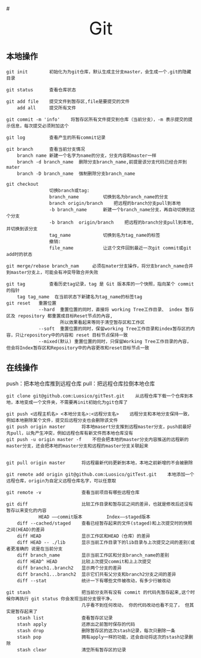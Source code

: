 #<font size=8><center>Git</center></font>
## 本地操作
	git init  		初始化为为git仓库，默认生成主分支master，会生成一个.git的隐藏目录

	git status  	查看仓库状态

	git add file	提交文件到暂存区,file是要提交的文件
		add all		提交所有文件

	git commit -m 'info' 	将暂存区所有文件提交到仓库（当前分支），-m 表示提交的提示信息，每次提交必须附加这个

	git log			查看产生的所有commit记录

	git branch		查看当前分支情况
		branch name 新建一个名字为name的分支，分支内容和master一样
		branch -d branch_name  删除分支branch_name,前提是该分支代码已经合并到mater
		branch -D branch_name  强制删除分支branch_name

	git checkout  	
				 	切换branch或tag:
					branch_name  	  	切换到名为branch_name的分支
					branch origin/branch	把远程的branch分支pull到本地
					-b branch_name  	新建一个branch_name分支，再自动切换到这个分支
					-b branch  origin/branch	把远程的branch分支pull到本地,并切换到该分支
				 	tag_name		  	切换到名为tag_name的标签
					撤销:
					file_name			让这个文件回到最近一次git commit或git add时的状态
				 
	git merge/rebase branch_nam 	必须在mater分支操作，将分支branch_name合并到master分支上，可能会有冲突导致合并失败

	git tag 		查看历史tag记录，tag 是 Git 版本库的一个快照，指向某个 commit 的指针
		tag tag_name  在当前状态下新建名为tag_name的标签tag
	git reset	重置位置
				--hard	重置位置的同时，直接将 working Tree工作目录、 index 暂存区及 repository 都重置成目标Reset节点的內容,
						所以效果看起来等同于清空暂存区和工作区
				--soft	重置位置的同时，保留working Tree工作目录和index暂存区的内容，只让repository中的内容和 reset 目标节点保持一致
				--mixed(默认)	重置位置的同时，只保留Working Tree工作目录的內容，但会将Index暂存区和Repository中的內容更改和reset目标节点一致

## 在线操作
push：把本地仓库推到远程仓库
pull：把远程仓库拉倒本地仓库

	git clone git@github.com:Luosico/gitTest.git    从远程仓库下载一个仓库到本地，本地变成一个文件夹，不需要再init初始化为git仓库了
	
	git push <远程主机名> <本地分支名>:<远程分支名>	远程分支和本地分支保持一致，例如本地删除某个文件，提交后远程分支也会删除该文件
	git push origin master		将本地masert分支推到远程master分支，push前最好先pull，以免产生冲突，例如远程仓库有新文件而本地仓库没有
	git push -u origin master -f 	不但会把本地的master分支内容推送的远程新的master分支，还会把本地的master分支和远程的master分支关联起来

	
	git pull origin master 		将远程最新代码更新到本地，本地之前新增的不会被删除

	git remote add origin git@github.com:Luosico/gitTest.git	本地添加一个远程仓库，origin为自定义远程仓库名字，可以任意取

	git remote -v				查看当前项目有哪些远程仓库

	git diff					比较工作目录和暂存区之间的差异，也就是修改后还没有暂存以来变化的内容
				HEAD ——commit版本         Index——staged版本
		diff --cached/staged	查看已经暂存起来的文件(staged)和上次提交时的快照之间(HEAD)的差异
		diff HEAD				显示工作区和HEAD（仓库）的差异
		diff HEAD -- ./lib 		显示当前工作目录下的lib目录与上次提交之间的差别(或者更准确的 说是在当前分支
		diff branch_name		显示当前工作区和分支branch_name的差别
		diff HEAD^ HEAD 		比较上次提交commit和上上次提交
		diff branch1..branch2	显示两个分支的差异
		diff branch1...branch2	显示它们共有父分支和branch2分支之间的差异
		diff --stat				统计一下有哪些文件被改动，有多少行被改动

	git stash					把当前分支所有没有 commit 的代码先暂存起来,这个时候你再执行 git status 你会发现当前分支很干净，
								几乎看不到任何改动， 你的代码改动也看不见了， 但其实是暂存起来了
		stash list				查看暂存区记录
		stash apply				还原出之前暂时保存的代码
		stash drop				删除暂存区的这次stash记录，每次只删除一条
		stash pop				拥有apply一样的功能，还会自动将这次的stash记录删除
		stash clear				清空所有暂存区的记录